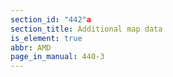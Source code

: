 ```yaml
---
section_id: "442"a
section_title: Additional map data
is_element: true
abbr: AMD
page_in_manual: 440-3
---
```

